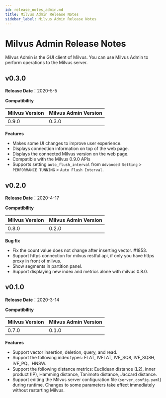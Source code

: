 ```yaml
---
id: release_notes_admin.md
title: Milvus Admin Release Notes
sidebar_label: Milvus Admin Release Notes
---
```


# Milvus Admin Release Notes

Milvus Admin is the GUI client of Milvus. You can use Milvus Admin to perform operations to the Milvus server.

## v0.3.0

<b>Release Date</b>：2020-5-5

<b>Compatibility</b>

| Milvus Version | Milvus Admin Version  |
| ---------------| -----------------|
| 0.9.0          | 0.3.0           |

<b>Features</b>

- Makes some UI changes to improve user experience.
- Displays connection information on top of the web page.
- Displays the connected Milvus version on the web page.
- Compatible with the Milvus 0.9.0 APIs
- Supports setting `auto_flush_interval` from `Advanced Setting` > `PERFORMANCE TUNNING` > `Auto Flush Interval`.

## v0.2.0

<b>Release Date</b>：2020-4-17

<b>Compatibility</b>

| Milvus Version | Milvus Admin Version  |
| ---------------| -----------------|
| 0.8.0          | 0.2.0           |

<b>Bug fix</b>

- Fix the count value does not change after inserting vector. #1853.
- Support https connection for milvus restful api, if only you have https proxy in front of milvus.
- Show segments in partition panel.
- Support displaying new index and metrics alone with milvus 0.8.0.

## v0.1.0

<b>Release Date</b>：2020-3-14

<b>Compatibility</b>

| Milvus Version    | Milvus Admin Version  |
| ---------------| -----------------|
| 0.7.0          | 0.1.0           |

<b>Features</b>

- Support vector insertion, deletion, query, and read.
- Support the following index types: FLAT, IVFLAT, IVF_SQ8, IVF_SQ8H, IVF_PQ、HNSW.
- Support the following distance metrics: Euclidean distance (L2), inner product (IP), Hamming distance, Tanimoto distance, Jaccard distance.
- Support editing the Milvus server configuration file (`server_config.yaml`) during runtime. Changes to some parameters take effect immediately without restarting Milvus.
